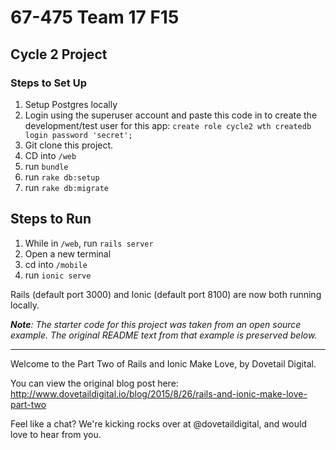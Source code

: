 # 67-475 Team 17 F15
## Cycle 2 Project
### Steps to Set Up 
1. Setup Postgres locally
2. Login using the superuser account and paste this code in to create the development/test user for this app: `create role cycle2 wth createdb login password 'secret';`
3. Git clone this project.
4. CD into `/web`
5. run `bundle`
6. run `rake db:setup`
7. run `rake db:migrate`
## Steps to Run
1. While in `/web`, run `rails server`
2. Open a new terminal
3. cd into `/mobile`
4. run `ionic serve`

Rails (default port 3000) and Ionic (default port 8100) are now both running locally.

*__Note__: The starter code for this project was taken from an open source example. The original README text from that example is preserved below.*

---

Welcome to the Part Two of Rails and Ionic Make Love, by Dovetail Digital.

You can view the original blog post here:
http://www.dovetaildigital.io/blog/2015/8/26/rails-and-ionic-make-love-part-two

Feel like a chat? We're kicking rocks over at @dovetaildigital, and would love to hear from you.
